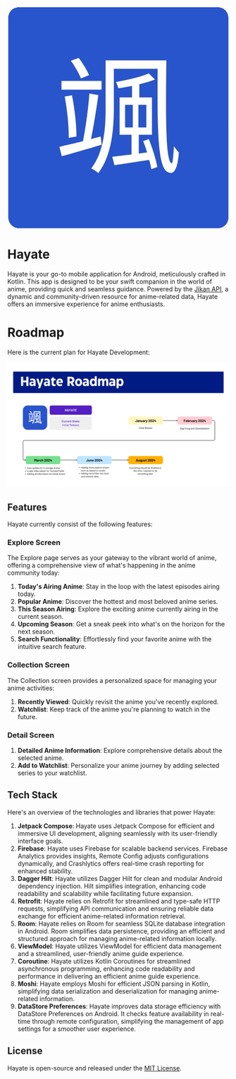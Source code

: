 <div align="center">
  <img src="/core/common/src/main/res/drawable/icon.png" alt="Hayate Icon" />
</div>

# Hayate

Hayate is your go-to mobile application for Android, meticulously crafted in Kotlin. This app is
designed to be your swift companion in the world of anime, providing quick and seamless guidance.
Powered by the [Jikan API](https://jikan.moe/), a dynamic and community-driven resource for
anime-related data, Hayate offers an immersive experience for anime enthusiasts.

# Roadmap
Here is the current plan for Hayate Development:
<div align="center">
   <img src="img/roadmap.png" alt="Roadmap"/>
</div>

## Features
Hayate currently consist of the following features:

### Explore Screen
The Explore page serves as your gateway to the vibrant world of anime, offering a comprehensive view
of what's happening in the anime community today:

1. **Today's Airing Anime**: Stay in the loop with the latest episodes airing today.
2. **Popular Anime**: Discover the hottest and most beloved anime series.
3. **This Season Airing**: Explore the exciting anime currently airing in the current season.
4. **Upcoming Season**: Get a sneak peek into what's on the horizon for the next season.
5. **Search Functionality**: Effortlessly find your favorite anime with the intuitive search
   feature.

### Collection Screen
The Collection screen provides a personalized space for managing your anime activities:

1. **Recently Viewed**: Quickly revisit the anime you've recently explored.
2. **Watchlist**: Keep track of the anime you're planning to watch in the future.

### Detail Screen
1. **Detailed Anime Information**: Explore comprehensive details about the selected anime.
2. **Add to Watchlist**: Personalize your anime journey by adding selected series to your watchlist.

## Tech Stack

Here's an overview of the technologies and libraries that power Hayate:

1. **Jetpack Compose**: Hayate uses Jetpack Compose for efficient and immersive UI development,
   aligning seamlessly with its user-friendly interface goals.
2. **Firebase**: Hayate uses Firebase for scalable backend services. Firebase Analytics provides
   insights, Remote Config adjusts configurations dynamically, and Crashlytics offers real-time
   crash reporting for enhanced stability.
3. **Dagger Hilt**: Hayate utilizes Dagger Hilt for clean and modular Android dependency injection.
   Hilt simplifies integration, enhancing code readability and scalability while facilitating future
   expansion.
4. **Retrofit**: Hayate relies on Retrofit for streamlined and type-safe HTTP requests, simplifying
   API communication and ensuring reliable data exchange for efficient anime-related information
   retrieval.
5. **Room**: Hayate relies on Room for seamless SQLite database integration in Android. Room
   simplifies data persistence, providing an efficient and structured approach for managing
   anime-related information locally.
6. **ViewModel**: Hayate utilizes ViewModel for efficient data management and a streamlined,
   user-friendly anime guide experience.
7. **Coroutine**: Hayate utilizes Kotlin Coroutines for streamlined asynchronous programming,
   enhancing code readability and performance in delivering an efficient anime guide experience.
8. **Moshi**: Hayate employs Moshi for efficient JSON parsing in Kotlin, simplifying data
   serialization and deserialization for managing anime-related information.
9. **DataStore Preferences**: Hayate improves data storage efficiency with DataStore Preferences on
   Android. It checks feature availability in real-time through remote configuration, simplifying
   the management of app settings for a smoother user experience.

## License 
Hayate is open-source and released under the [MIT License](LICENSE).
